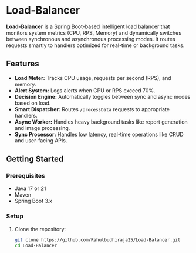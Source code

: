 # Load-Balancer

**Load-Balancer** is a Spring Boot-based intelligent load balancer that monitors system metrics (CPU, RPS, Memory) and dynamically switches between synchronous and asynchronous processing modes. It routes requests smartly to handlers optimized for real-time or background tasks.

## Features

- **Load Meter:** Tracks CPU usage, requests per second (RPS), and memory.
- **Alert System:** Logs alerts when CPU or RPS exceed 70%.
- **Decision Engine:** Automatically toggles between sync and async modes based on load.
- **Smart Dispatcher:** Routes `/processData` requests to appropriate handlers.
- **Async Worker:** Handles heavy background tasks like report generation and image processing.
- **Sync Processor:** Handles low latency, real-time operations like CRUD and user-facing APIs.

## Getting Started

### Prerequisites

- Java 17 or 21
- Maven
- Spring Boot 3.x

### Setup

1. Clone the repository:
   ```bash
   git clone https://github.com/Rahulbudhiraja25/Load-Balancer.git
   cd Load-Balancer
